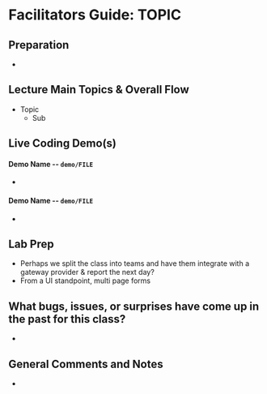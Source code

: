 # Facilitators Guide: TOPIC

## Preparation
*

## Lecture Main Topics & Overall Flow
* Topic
  * Sub


## Live Coding Demo(s)
#### Demo Name -- `demo/FILE`
*

#### Demo Name -- `demo/FILE`
*

## Lab Prep
* Perhaps we split the class into teams and have them integrate with a gateway provider & report the next day?
* From a UI standpoint, multi page forms

## What bugs, issues, or surprises have come up in the past for this class?
*

## General Comments and Notes
*
